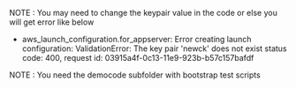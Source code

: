 
NOTE : You may need to change the keypair value in the code or else you will get error
like below

* aws_launch_configuration.for_appserver: Error creating launch configuration: ValidationError: The key pair 'newck' does not exist
        status code: 400, request id: 03915a4f-0c13-11e9-923b-b57c157bafdf

NOTE : You need the democode subfolder with bootstrap test scripts
